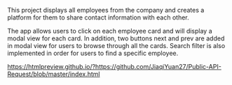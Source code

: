 This project displays all employees from the company and creates a platform for them to share contact information with each other.

The app allows users to click on each employee card and will display a modal view for each card. In addition, two buttons next and prev are added in modal view for users to browse through all the cards. Search filter is also implemented in order for users to find a specific employee.

https://htmlpreview.github.io/?https://github.com/JiaqiYuan27/Public-API-Request/blob/master/index.html

